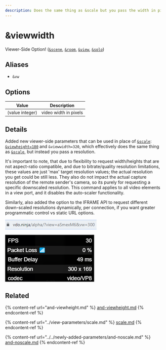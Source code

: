 ```yaml
---
description: Does the same thing as &scale but you pass the width in pixels
---
```


# \&viewwidth

Viewer-Side Option! ([`&scene`](../view-parameters/scene.md), [`&room`](../../general-settings/room.md), [`&view`](../view-parameters/view.md), [`&solo`](../mixer-scene-parameters/and-solo.md))

## Aliases

* `&vw`

## Options

| Value           | Description           |
| --------------- | --------------------- |
| (value integer) | video width in pixels |

## Details

Added new viewer-side parameters that can be used in place of [`&scale`](../view-parameters/scale.md): [`&viewheight=180`](and-viewheight.md) and `&viewwidth=320`, which effectively does the same thing as [`&scale`](../view-parameters/scale.md), but instead you pass a resolution.&#x20;

It's important to note, that due to flexibility to request width/heights that are not aspect-ratio compatible, and due to bitrate/quality resolution limitations, these values are just 'max' target resolution values; the actual resolution you get could be still less. They also do not impact the actual capture resolution of the remote sender's camera, so its purely for requesting a specific downscaled resolution. This command applies to all video elements in a view port, and it disables the auto-scaler functionality.

Similarly, also added the option to the IFRAME API to request different down-scaled resolutions dynamically, per connection, if you want greater programmatic control vs static URL options.

![](<../../.gitbook/assets/image (105) (1) (1).png>)

![](<../../.gitbook/assets/image (104) (1).png>)

## Related

{% content-ref url="and-viewheight.md" %}
[and-viewheight.md](and-viewheight.md)
{% endcontent-ref %}

{% content-ref url="../view-parameters/scale.md" %}
[scale.md](../view-parameters/scale.md)
{% endcontent-ref %}

{% content-ref url="../../newly-added-parameters/and-noscale.md" %}
[and-noscale.md](../../newly-added-parameters/and-noscale.md)
{% endcontent-ref %}
